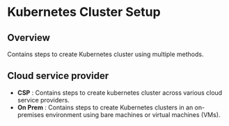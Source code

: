 # Kubernetes Cluster Setup
## Overview
Contains steps to create Kubernetes cluster using multiple methods.
## Cloud service provider
* __CSP__ : Contains steps to create kubernetes cluster across various cloud service providers.
* __On Prem__ : Contains steps to create Kubernetes clusters in an on-premises environment using bare machines or virtual machines (VMs).
